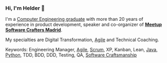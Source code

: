 ### Hi, I'm Helder 👋

I'm a [Computer Engineering graduate](https://ingenieria.ucab.edu.ve/informatica/) with more than 20 years of experience in product development, speaker and co-organizer of [**Meetup Software Crafters Madrid**](http://www.meetup.com/es/madswcraft/). 

My specialties are Digital Transformation, [Agile](https://agilemanifesto.org/) and Technical Coaching.

Keywords: Engineering Manager, [Agile](https://agilemanifesto.org/), [Scrum](https://scrumguides.org/), XP, Kanban, Lean, [Java](https://www.java.com/), [Python](https://www.python.org/), TDD, BDD, DDD, Testing, QA, [Software Craftsmanship](https://manifesto.softwarecraftsmanship.org/)
